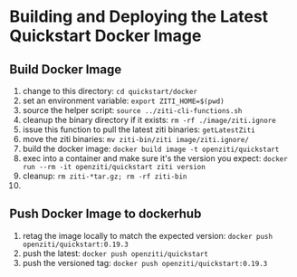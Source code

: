 Building and Deploying the Latest Quickstart Docker Image
==========================

Build Docker Image
------------------
1. change to this directory: `cd quickstart/docker`
1. set an environment variable: `export ZITI_HOME=$(pwd)`
1. source the helper script: `source ../ziti-cli-functions.sh`
1. cleanup the binary directory if it exists: `rm -rf ./image/ziti.ignore`
1. issue this function to pull the latest ziti binaries: `getLatestZiti`
1. move the ziti binaries: `mv ziti-bin/ziti image/ziti.ignore/`
1. build the docker image: `docker build image -t openziti/quickstart`
1. exec into a container and make sure it's the version you expect: `docker run --rm -it openziti/quickstart ziti version`
1. cleanup: `rm ziti-*tar.gz; rm -rf ziti-bin`
2. 
Push Docker Image to dockerhub
------------------
1. retag the image locally to match the expected version: `docker push openziti/quickstart:0.19.3`
1. push the latest: `docker push openziti/quickstart`
1. push the versioned tag: `docker push openziti/quickstart:0.19.3`
